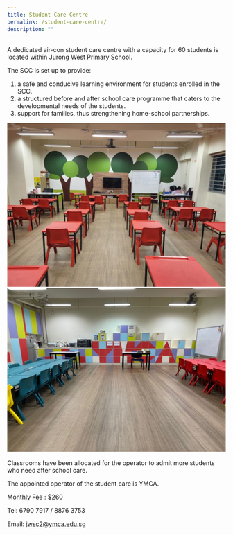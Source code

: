 ```yaml
---
title: Student Care Centre
permalink: /student-care-centre/
description: ""
---
```

A dedicated air-con student care centre with a capacity for 60 students is located within Jurong West Primary School. 

The SCC is set up to provide:

1. a safe and conducive learning environment for students enrolled in the SCC.
2. a structured before and after school care programme that caters to the developmental needs of the students.
3. support for families, thus strengthening home-school partnerships.

![SCC1](/images/SCC1.jpeg)
![SCC2](/images/SCC2.jpeg)

Classrooms have been allocated for the operator to admit more students who need after school care.

The appointed operator of the student care is YMCA.

Monthly Fee : $260

Tel: 6790 7917 / 8876 3753

Email: <a href="mailto:jwsc2@ymca.edu.sg">jwsc2@ymca.edu.sg</a>